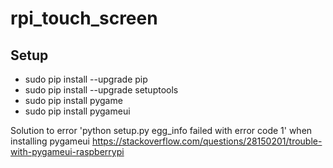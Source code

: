 # rpi_touch_screen


## Setup ##

- sudo pip install --upgrade pip
- sudo pip install --upgrade setuptools
- sudo pip install pygame
- sudo pip install pygameui

Solution to error 'python setup.py egg_info failed with error code 1' when installing pygameui 
https://stackoverflow.com/questions/28150201/trouble-with-pygameui-raspberrypi
